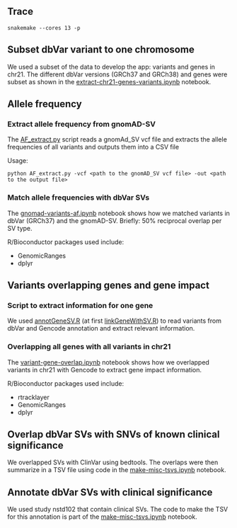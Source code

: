 ## Trace

```
snakemake --cores 13 -p
```

## Subset dbVar variant to one chromosome

We used a subset of the data to develop the app: variants and genes in chr21.
The different dbVar versions (GRCh37 and GRCh38) and genes were subset as shown in the [extract-chr21-genes-variants.ipynb](extract-chr21-genes-variants.ipynb) notebook.

## Allele frequency

### Extract allele frequency from gnomAD-SV

The [AF_extract.py](AF_extract.py) script reads a gnomAd_SV vcf file and extracts the allele frequencies of all variants and outputs them into a CSV file

Usage:

`python AF_extract.py -vcf <path to the gnomAD_SV vcf file> -out <path to the output file>`

### Match allele frequencies with dbVar SVs

The [gnomad-variants-af.ipynb](gnomad-variants-af.ipynb) notebook shows how we matched variants in dbVar (GRCh37) and the gnomAD-SV. 
Briefly: 50% reciprocal overlap per SV type.

R/Bioconductor packages used include:
- GenomicRanges
- dplyr

## Variants overlapping genes and gene impact

### Script to extract information for one gene

We used [annotGeneSV.R](annotGeneSV.R) (at first [linkGeneWithSV.R](linkGeneWithSV.R)) to read variants from dbVar and Gencode annotation and extract relevant information.

### Overlapping all genes with all variants in chr21

The [variant-gene-overlap.ipynb](variant-gene-overlap.ipynb) notebook shows how we overlapped variants in chr21 with Gencode to extract gene impact information.

R/Bioconductor packages used include:
- rtracklayer
- GenomicRanges
- dplyr

## Overlap dbVar SVs with SNVs of known clinical significance

We overlapped SVs with ClinVar using bedtools. 
The overlaps were then summarize in a TSV file using code in the [make-misc-tsvs.ipynb](make-misc-tsvs.ipynb) notebook.

## Annotate dbVar SVs with clinical significance

We used study nstd102 that contain clinical SVs.
The code to make the TSV for this annotation is part of the [make-misc-tsvs.ipynb](make-misc-tsvs.ipynb) notebook.
